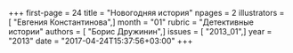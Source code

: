 +++
first-page = 24
title = "Новогодняя история"
npages = 2
illustrators = [ "Евгения Константинова",]
month = "01"
rubric = "Детективные истории"
authors = [ "Борис Дружинин",]
issues = [ "2013_01",]
year = "2013"
date = "2017-04-24T15:37:56+03:00"
+++

